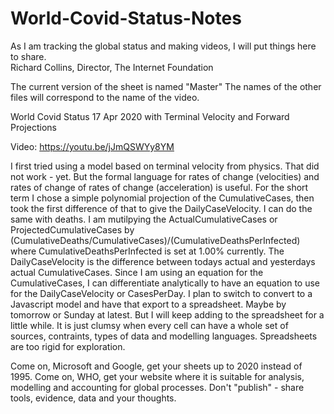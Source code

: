 # World-Covid-Status-Notes
As I am tracking the global status and making videos, I will put things here to share.  
Richard Collins, Director, The Internet Foundation

The current version of the sheet is named "Master"
The names of the other files will correspond to the name of the video.

World Covid Status 17 Apr 2020 with Terminal Velocity and Forward Projections

Video:  https://youtu.be/jJmQSWYy8YM

I first tried using a model based on terminal velocity from physics. That did not work - yet.  But the formal language for rates of change (velocities) and rates of change of rates of change (acceleration) is useful.  For the short term I chose a simple polynomial projection of the CumulativeCases, then took the first difference of that to give the DailyCaseVelocity.  I can do the same with deaths.  I am mutilpying the ActualCumulativeCases or ProjectedCumulativeCases by (CumulativeDeaths/CumulativeCases)/(CumulativeDeathsPerInfected) where CumulativeDeathsPerInfected is set at 1.00% currently. The DailyCaseVelocity is the difference between todays actual and yesterdays actual CumulativeCases.  Since I am using an equation for the CumulativeCases, I can differentiate analytically to have an equation to use for the DailyCaseVelocity or CasesPerDay.  I plan to switch to convert to a Javascript model and have that export to a spreadsheet.  Maybe by tomorrow or Sunday at latest.  But I will keep adding to the spreadsheet for a little while. It is just clumsy when every cell can have a whole set of sources, contraints, types of data and modelling languages.  Spreadsheets are too rigid for exploration.  

Come on, Microsoft and Google, get your sheets up to 2020 instead of 1995. Come on, WHO, get your website where it is suitable for analysis, modelling and accounting for global processes.  Don't "publish" - share tools, evidence, data and your thoughts.
